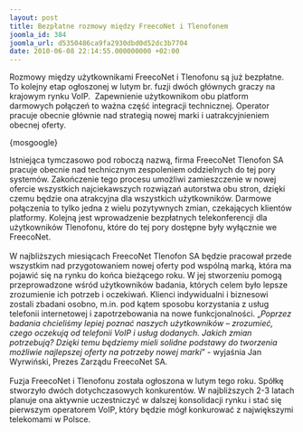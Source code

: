 ```yaml
---
layout: post
title: Bezpłatne rozmowy między FreecoNet i Tlenofonem
joomla_id: 384
joomla_url: d5350486ca9fa2930dbd0d52dc3b7704
date: 2010-06-08 22:14:55.000000000 +02:00
---
```

Rozmowy między użytkownikami FreecoNet i Tlenofonu są już bezpłatne. To kolejny etap ogłoszonej w lutym br. fuzji dw&oacute;ch gł&oacute;wnych graczy na krajowym rynku VoIP.&nbsp; Zapewnienie użytkownikom obu platform darmowych połączeń to ważna część integracji technicznej. Operator pracuje obecnie gł&oacute;wnie nad strategią nowej marki i uatrakcyjnieniem obecnej oferty.<p>{mosgoogle}</p><p>Istniejąca tymczasowo pod roboczą nazwą, firma FreecoNet Tlenofon SA pracuje obecnie nad technicznym zespoleniem oddzielnych do tej pory system&oacute;w. Zakończenie tego procesu umożliwi zamieszczenie w nowej ofercie wszystkich najciekawszych rozwiązań autorstwa obu stron, dzięki czemu będzie ona atrakcyjna dla wszystkich użytkownik&oacute;w. Darmowe połączenia to tylko jedna z wielu pozytywnych zmian, czekających klient&oacute;w platformy. Kolejną jest wprowadzenie bezpłatnych telekonferencji dla użytkownik&oacute;w Tlenofonu, kt&oacute;re do tej pory dostępne były wyłącznie we FreecoNet.<br /><br />W najbliższych miesiącach FreecoNet Tlenofon SA będzie pracował przede wszystkim nad przygotowaniem nowej oferty pod wsp&oacute;lną marką, kt&oacute;ra ma pojawić się na rynku do końca bieżącego roku. W jej stworzeniu pomogą przeprowadzone wśr&oacute;d użytkownik&oacute;w badania, kt&oacute;rych celem było lepsze zrozumienie ich potrzeb i oczekiwań. Klienci indywidualni i biznesowi zostali zbadani osobno, m.in. pod kątem sposobu korzystania z usług telefonii internetowej i zapotrzebowania na nowe funkcjonalności. &bdquo;<em>Poprzez badania chcieliśmy lepiej poznać naszych użytkownik&oacute;w &ndash; zrozumieć, czego oczekują od telefonii VoIP i usług dodanych. Jakich zmian potrzebują? Dzięki temu będziemy mieli solidne podstawy do tworzenia możliwie najlepszej oferty na potrzeby nowej marki</em>&rdquo; - wyjaśnia Jan Wyrwiński, Prezes Zarządu FreecoNet SA.<br /><br />Fuzja FreecoNet i Tlenofonu została ogłoszona w lutym tego roku. Sp&oacute;łkę stworzyło dw&oacute;ch dotychczasowych konkurent&oacute;w. W najbliższych 2-3 latach planuje ona aktywnie uczestniczyć w dalszej konsolidacji rynku i stać się pierwszym operatorem VoIP, kt&oacute;ry będzie m&oacute;gł konkurować z największymi telekomami w Polsce. </p>
